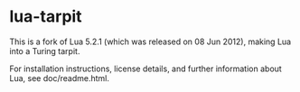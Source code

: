 lua-tarpit
==========

This is a fork of Lua 5.2.1 (which was released on 08 Jun 2012), making Lua
into a Turing tarpit.

For installation instructions, license details, and
further information about Lua, see doc/readme.html.

